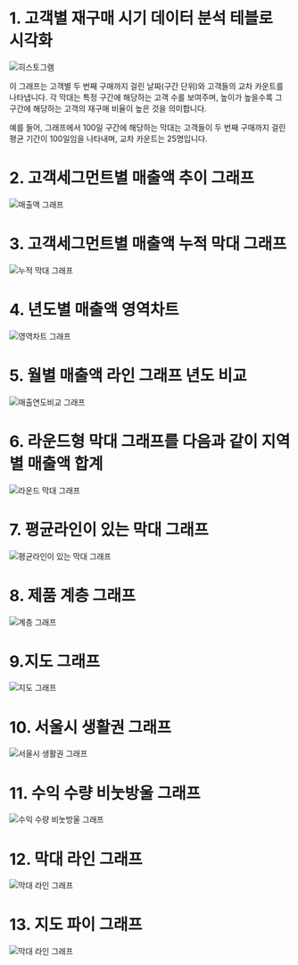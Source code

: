 # 1. 고객별 재구매 시기 데이터 분석 테블로 시각화

![히스토그램](히스토그램.png)


이 그래프는 고객별 두 번째 구매까지 걸린 날짜(구간 단위)와 고객들의 교차 카운트를 나타냅니다. 각 막대는 특정 구간에 해당하는 고객 수를 보여주며, 높이가 높을수록 그 구간에 해당하는 고객의 재구매 비율이 높은 것을 의미합니다. 

예를 들어, 그래프에서 100일 구간에 해당하는 막대는 고객들이 두 번째 구매까지 걸린 평균 기간이 100일임을 나타내며, 교차 카운트는 25명입니다.

# 2. 고객세그먼트별 매출액 추이 그래프

![매출액 그래프](추이.png)


# 3. 고객세그먼트별 매출액 누적 막대 그래프

![누적 막대 그래프](누적막대차트.png)


# 4. 년도별 매출액 영역차트

![영역차트 그래프](영역차트.png)

# 5. 월별 매출액 라인 그래프 년도 비교 

![매출연도비교 그래프](매출연도비교.png)


# 6. 라운드형 막대 그래프를  다음과 같이 지역별 매출액 합계

![라운드 막대 그래프](물방울2.png)


# 7. 평균라인이 있는 막대 그래프

![평균라인이 있는 막대 그래프](평균.png)


# 8. 제품 계층 그래프

![계층 그래프](계층.png)


# 9.지도 그래프

![지도 그래프](지도2.png)


# 10. 서울시 생활권 그래프

![서울시 생활권 그래프](생활권.png)

# 11. 수익 수량 비눗방울 그래프

![수익 수량 비눗방울 그래프](비눗방울.png)

# 12. 막대 라인 그래프

![막대 라인 그래프](막대라인그래프.png)

# 13. 지도 파이 그래프

![막대 라인 그래프](지도파이차트.png)
